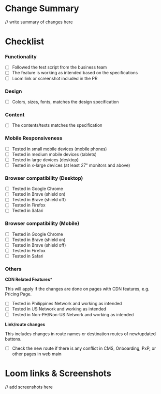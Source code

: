 # Change Summary

// write summary of changes here

# Checklist

### Functionality

- [ ] Followed the test script from the business team
- [ ] The feature is working as intended based on the specifications
- [ ] Loom link or screenshot included in the PR

### Design

- [ ] Colors, sizes, fonts, matches the design specification

### Content

- [ ] The contents/texts matches the specification

### Mobile Responsiveness

- [ ] Tested in small mobile devices (mobile phones)
- [ ] Tested in medium mobile devices (tablets)
- [ ] Tested in large devices (desktop)
- [ ] Tested in x-large devices (at least 27" monitors and above)

### Browser compatibility (Desktop)

- [ ] Tested in Google Chrome
- [ ] Tested in Brave (shield on)
- [ ] Tested in Brave (shield off)
- [ ] Tested in Firefox
- [ ] Tested in Safari

### Browser compatibility (Mobile)

- [ ] Tested in Google Chrome
- [ ] Tested in Brave (shield on)
- [ ] Tested in Brave (shield off)
- [ ] Tested in Firefox
- [ ] Tested in Safari

### Others

**CDN Related Features***

This will apply if the changes are done on pages with CDN features, e.g. Pricing Page.

- [ ] Tested in Philippines Network and working as intended
- [ ] Tested in US Network and working as intended
- [ ] Tested in Non-PH/Non-US Network and working as intended

**Link/route changes**

This includes changes in route names or destination routes of new/updated buttons.

- [ ] Check the new route if there is any conflict in CMS, Onboarding, PxP, or other pages in web main


# Loom links & Screenshots

// add screenshots here
